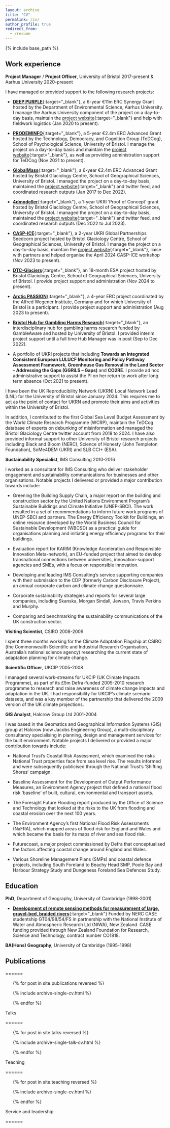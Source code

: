 ```yaml
---
layout: archive
title: "CV"
permalink: /cv/
author_profile: true
redirect_from:
  - /resume
---
```


{% include base_path %}

## Work experience

**Project Manager** / **Project Officer**, University of Bristol 2017-present & Aarhus University 2020-present

I have managed or provided support to the following research projects:

- [**DEEP PURPLE**](https://cordis.europa.eu/project/id/856416){:target="_blank"}, a 6-year €11m ERC Synergy Grant hosted by the Department of Environmental Science, Aarhus University. I manage the Aarhus University component of the project on a day-to-day basis, maintain the [project website](https://www.deeppurple-ercsyg.eu/){:target="_blank"} and help with fieldwork logistics (Jan 2020 to present).

- [**PRODEMINFO**](https://cordis.europa.eu/project/id/101020961){:target="_blank"}, a 5-year €2.4m ERC Advanced Grant hosted by the Technology, Democracy, and Cognition Group (TeDCog), School of Psychological Science, University of Bristol. I manage the project on a day-to-day basis and maintain the [project website](https://sks.to/prodeminfo){:target="_blank"}, as well as providing administration support for TeDCog (Nov 2021 to present).

- [**GlobalMass**](https://cordis.europa.eu/project/id/694188){:target="_blank"}, a 6-year €2.4m ERC Advanced Grant hosted by Bristol Glaciology Centre, School of Geographical Sciences, University of Bristol. I managed the project on a day-to-day basis, maintained the [project website](https://www.globalmass.eu/){:target="_blank"} and twitter feed, and coordinated research outputs (Jan 2017 to Dec 2022).

- [**4dmodeller**](https://gtr.ukri.org/projects?ref=EP%2FX022641%2F1){:target="_blank"}, a 1-year UKRI ‘Proof of Concept’ grant hosted by Bristol Glaciology Centre, School of Geographical Sciences, University of Bristol. I managed the project on a day-to-day basis, maintained the [project website](https://www.globalmass.eu/4dmodeller/){:target="_blank"} and twitter feed, and coordinated research outputs (Dec 2022 to Jul 2023).

- [**CASP-ICE**](https://gtr.ukri.org/projects?ref=NE%2FY002636%2F1){:target="_blank"}, a 2-year UKRI Global Partnerships Seedcorn project hosted by Bristol Glaciology Centre, School of Geographical Sciences, University of Bristol. I manage the project on a day-to-day basis, maintain the [project website](https://microlabbristol.org/casp-ice/){:target="_blank"}, liaise with partners and helped organise the April 2024 CASP-ICE workshop (Nov 2023 to present).

- [**DTC-Glaciers**](https://dtcglaciers.org/){:target="_blank"}, an 18-month ESA project hosted by Bristol Glaciology Centre, School of Geographical Sciences, University of Bristol. I provide project support and administration (Nov 2024 to present).

- [**Arctic PASSION**](https://arcticpassion.eu/){:target="_blank"}, a 4-year ERC project coordinated by the Alfred Wegener Institute, Germany and for which University of Bristol is a participant. I provide project support and administration (Aug 2023 to present).

- [**Bristol Hub for Gambling Harms Research**](https://www.bristol.ac.uk/research/groups/gambling-harms/){:target="_blank"}, an interdisciplinary hub for gambling harms research funded by GambleAware and hosted by University of Bristol. I provided interim project support until a full time Hub Manager was in post (Sep to Dec 2022).

- A portfolio of UKRI projects that including **Towards an Integrated Consistent European LULUCF Monitoring and Policy Pathway Assessment Framework**,  **Greenhouse Gas Removal in the Land Sector – Addressing the Gaps (GGRiLS – Gaps)** and **CO2RE**. I provide ad hoc administrative support to assist the PI on her return to work after long term absence (Oct 2021 to present).

I have been the UK Reproducibility Network (UKRN) Local Network Lead (LNL) for the University of Bristol since January 2024. This requires me to act as the point of contact for UKRN and promote their aims and activities within the University of Bristol.

In addition, I contributed to the first Global Sea Level Budget Assessment by the World Climate Research Programme (WCRP), maintain the TeDCog database of experts on debunking of misinformation and managed the Bristol Glaciology Centre twitter account from 2018 to 2024. I have also provided informal support to other University of Bristol research projects including Black and Bloom (NERC), Science of Honesty (John Templeton Foundation), SoMe4DEM (UKRI) and SLB CCI+ (ESA).

**Sustainability Specialist**, IMS Consulting 2010-2016

I worked as a consultant for IMS Consulting who deliver stakeholder engagement and sustainability communications for businesses and other organisations. Notable projects I delivered or provided a major contribution towards include:

- Greening the Building Supply Chain, a major report on the building and construction sector by the United Nations Environment Program’s Sustainable Buildings and Climate Initiative (UNEP-SBCI). The work resulted in a set of recommendations to inform future work programs of UNEP-SBCI and partners.
  The Energy Efficiency Toolkit for Buildings, an online resource developed by the World Business Council for Sustainable Development (WBCSD) as a practical guide for organisations planning and initiating energy efficiency programs for their buildings.

- Evaluation report for KARIM (Knowledge Acceleration and Responsible Innovation Meta-network), an EU-funded project that aimed to develop transnational connections between universities, innovation-support agencies and SMEs, with a focus on responsible innovation.

- Developing and leading IMS Consulting’s service supporting companies with their submission to the CDP (formerly Carbon Disclosure Project), an annual corporate carbon and climate change questionnaire.

- Corporate sustainability strategies and reports for several large companies, including Skanska, Morgan Sindall, Jewson, Travis Perkins and Murphy.

- Comparing and benchmarking the sustainability communications of the UK construction sector.

**Visiting Scientist**, CSIRO 2008-2009

I spent three months working for the Climate Adaptation Flagship at CSIRO (the Commonwealth Scientific and Industrial Research Organisation, Australia’s national science agency) researching the current state of adaptation planning for climate change.

**Scientific Officer**, UKCIP 2005-2008

I managed several work-streams for UKCIP (UK Climate Impacts Programme), as part of its £5m Defra-funded 2005-2010 research programme to research and raise awareness of climate change impacts and adaptation in the UK. I had responsibility for UKCIP’s climate scenario datasets, and was a key member of the partnership that delivered the 2009 version of the UK climate projections.

**GIS Analyst**, Halcrow Group Ltd 2001-2004

I was based in the Geomatics and Geographical Information Systems (GIS) group at Halcrow (now Jacobs Engineering Group), a multi-disciplinary consultancy specialising in planning, design and management services for the built environment. Notable projects I delivered or provided a major contribution towards include:

- National Trust’s Coastal Risk Assessment, which examined the risks National Trust properties face from sea level rise. The results informed and were subsequently publicised through the National Trust’s ‘Shifting Shores‘ campaign.

- Baseline Assessment for the Development of Output Performance Measures, an Environment Agency project that defined a national flood risk ‘baseline’ of built, cultural, environmental and transport assets.

- The Foresight Future Flooding report produced by the Office of Science and Technology that looked at the risks to the UK from flooding and coastal erosion over the next 100 years.

- The Environment Agency’s first National Flood Risk Assessments (NaFRA), which mapped areas of flood risk for England and Wales and which became the basis for its maps of river and sea flood risk.

- Futurecoast, a major project commissioned by Defra that conceptualised the factors affecting coastal change around England and Wales.

- Various Shoreline Management Plans (SMPs) and coastal defence projects, including South Foreland to Beachy Head SMP, Poole Bay and Harbour Strategy Study and Dungeness Foreland Sea Defences Study.

## Education

**PhD**, Department of Geography, University of Cambridge (1998-2001)

- [**Development of remote sensing methods for measurement of large, gravel-bed, braided rivers**](https://rwestaway.github.io/files/2001-Westaway-PhD_thesis.pdf){:target="_blank"} Funded by NERC CASE studentship GT04/98/54/FS in partnership with the National Institute of Water and Atmospheric Research Ltd (NIWA), New Zealand. CASE funding provided through New Zealand Foundation for Research, Science and Technology, contract number CO1818.

**BA(Hons) Geography**, University of Cambridge (1995-1998)

## Publications

======

<ul>{% for post in site.publications reversed %}

{% include archive-single-cv.html %}

{% endfor %}</ul>

Talks

======

<ul>{% for post in site.talks reversed %}

{% include archive-single-talk-cv.html  %}

{% endfor %}</ul>

Teaching

======

<ul>{% for post in site.teaching reversed %}

{% include archive-single-cv.html %}

{% endfor %}</ul>

Service and leadership

======
